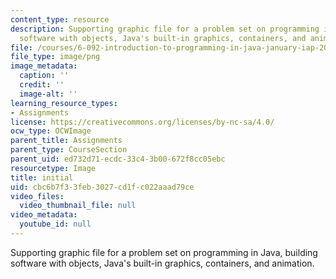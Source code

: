 ```yaml
---
content_type: resource
description: Supporting graphic file for a problem set on programming in Java, building
  software with objects, Java's built-in graphics, containers, and animation.
file: /courses/6-092-introduction-to-programming-in-java-january-iap-2010/cbc6b7f33feb3027cd1fc022aaad79ce_initial.png
file_type: image/png
image_metadata:
  caption: ''
  credit: ''
  image-alt: ''
learning_resource_types:
- Assignments
license: https://creativecommons.org/licenses/by-nc-sa/4.0/
ocw_type: OCWImage
parent_title: Assignments
parent_type: CourseSection
parent_uid: ed732d71-ecdc-33c4-3b00-672f8cc05ebc
resourcetype: Image
title: initial
uid: cbc6b7f3-3feb-3027-cd1f-c022aaad79ce
video_files:
  video_thumbnail_file: null
video_metadata:
  youtube_id: null
---
```

Supporting graphic file for a problem set on programming in Java, building software with objects, Java's built-in graphics, containers, and animation.